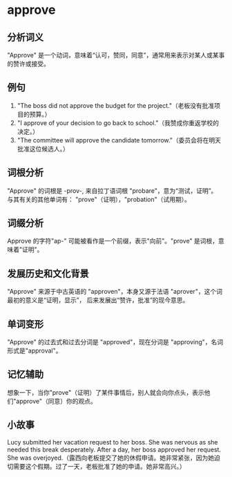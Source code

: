 # approve

## 分析词义

  

"Approve" 是一个动词，意味着“认可，赞同，同意”，通常用来表示对某人或某事的赞许或接受。

  

## 例句

  

1.  "The boss did not approve the budget for the project."（老板没有批准项目的预算。）
2.  "I approve of your decision to go back to school."（我赞成你重返学校的决定。）
3.  "The committee will approve the candidate tomorrow."（委员会将在明天批准这位候选人。）

  

## 词根分析

  

"Approve" 的词根是 -prov-, 来自拉丁语词根 "probare"，意为“测试，证明”。 与其有关的其他单词有： "prove"（证明），"probation"（试用期）。

  

## 词缀分析

  

Approve 的字符"ap-" 可能被看作是一个前缀，表示"向前"。"prove" 是词根，意味着"证明"。

  

## 发展历史和文化背景

  

"Approve" 来源于中古英语的 "approven"，本身又源于法语 "aprover"，这个词最初的意义是“证明，显示”， 后来发展出“赞许，批准”的现今意思。

  

## 单词变形

  

"Approve" 的过去式和过去分词是 "approved"，现在分词是 "approving"，名词形式是"approval"。

  

## 记忆辅助

  

想象一下，当你"prove"（证明）了某件事情后，别人就会向你点头，表示他们"approve"（同意）你的观点。

  

## 小故事

  

Lucy submitted her vacation request to her boss. She was nervous as she needed this break desperately. After a day, her boss approved her request. She was overjoyed.（露西向老板提交了她的休假申请。她非常紧张，因为她迫切需要这个假期。过了一天，老板批准了她的申请。她非常高兴。）

